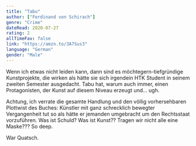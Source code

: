 ```yaml
---
title: "Tabu"
author: ["Ferdinand von Schirach"]
genre: "Crime"
dateRead: 2020-07-27
rating: 2
allTimeFav: false
link: "https://amzn.to/3A7Sus3"
language: "German"
gender: "Male"
---
```


Wenn ich etwas nicht leiden kann, dann sind es möchtegern-tiefgründige Kunstprojekte, die wirken als hätte sie sich irgendein HTK Student in seinem zweiten Semester ausgedacht. Tabu hat, warum auch immer, einen Protagonisten, der Kunst auf diesem Niveau erzeugt und… ugh.

Achtung, ich verrate die gesamte Handlung und den völlig vorhersehbaren Plottwist des Buches: Künstler mit ganz schrecklich bewegter Vergangenheit tut so als hätte er jemanden umgebracht um den Rechtsstaat vorzuführen. Was ist Schuld? Was ist Kunst?? Tragen wir nicht alle eine Maske??? So deep.

War Quatsch.
